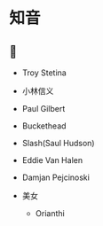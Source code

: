 # 知音 #

## 🎸 ##
- Troy Stetina
- 小林信义
- Paul Gilbert
- Buckethead
- Slash(Saul Hudson)
- Eddie Van Halen
- Damjan Pejcinoski

- 美女
  - Orianthi
